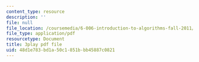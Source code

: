 ```yaml
---
content_type: resource
description: ''
file: null
file_location: /coursemedia/6-006-introduction-to-algorithms-fall-2011/48d1e783bd1a50c1851bbb45887c0821_wFP5VHGHFdk.pdf
file_type: application/pdf
resourcetype: Document
title: 3play pdf file
uid: 48d1e783-bd1a-50c1-851b-bb45887c0821
---
```

